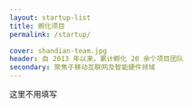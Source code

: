 ```yaml
---
layout: startup-list
title: 孵化项目
permalink: /startup/

cover: shandian-team.jpg
header: 自 2013 年以来，累计孵化 20 余个项目团队
secondary: 聚焦于移动互联网及智能硬件领域
---
```


这里不用填写